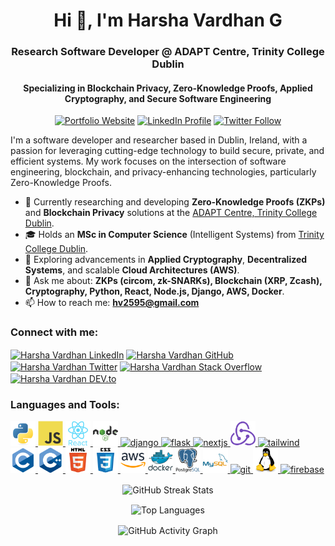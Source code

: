 <h1 align="center">Hi 👋, I'm Harsha Vardhan G</h1>
<h3 align="center">Research Software Developer @ ADAPT Centre, Trinity College Dublin</h3>
<h4 align="center">Specializing in Blockchain Privacy, Zero-Knowledge Proofs, Applied Cryptography, and Secure Software Engineering</h4>

<p align="center">
  <a href="https://harsha0609.github.io/" target="_blank"><img src="https://img.shields.io/badge/Website-Portfolio-blue?style=for-the-badge&logo=github" alt="Portfolio Website"/></a>
  <a href="https://www.linkedin.com/in/harsha-vardhan-946b6515a/" target="_blank"><img src="https://img.shields.io/badge/LinkedIn-Profile-blue?style=for-the-badge&logo=linkedin" alt="LinkedIn Profile"/></a>
  <a href="https://twitter.com/harsha_2595" target="blank"><img src="https://img.shields.io/twitter/follow/harsha_2595?logo=twitter&style=for-the-badge" alt="Twitter Follow"/></a>
</p>

I'm a software developer and researcher based in Dublin, Ireland, with a passion for leveraging cutting-edge technology to build secure, private, and efficient systems. My work focuses on the intersection of software engineering, blockchain, and privacy-enhancing technologies, particularly Zero-Knowledge Proofs.

- 🔭 Currently researching and developing **Zero-Knowledge Proofs (ZKPs)** and **Blockchain Privacy** solutions at the [ADAPT Centre, Trinity College Dublin](https://www.adaptcentre.ie/).
- 🎓 Holds an **MSc in Computer Science** (Intelligent Systems) from [Trinity College Dublin](https://tcd.ie).
- 🌱 Exploring advancements in **Applied Cryptography**, **Decentralized Systems**, and scalable **Cloud Architectures (AWS)**.
- 💬 Ask me about: **ZKPs (circom, zk-SNARKs), Blockchain (XRP, Zcash), Cryptography, Python, React, Node.js, Django, AWS, Docker**.
- 📫 How to reach me: **hv2595@gmail.com**

<h3 align="left">Connect with me:</h3>
<p align="left">
  <a href="https://www.linkedin.com/in/harsha-vardhan-946b6515a/" target="_blank"><img align="center" src="https://raw.githubusercontent.com/rahuldkjain/github-profile-readme-generator/master/src/images/icons/Social/linked-in-alt.svg" alt="Harsha Vardhan LinkedIn" height="30" width="40" /></a>
  <a href="https://github.com/harsha0609" target="_blank"><img align="center" src="https://raw.githubusercontent.com/rahuldkjain/github-profile-readme-generator/master/src/images/icons/Social/github.svg" alt="Harsha Vardhan GitHub" height="30" width="40" /></a>
  <a href="https://twitter.com/harsha_2595" target="_blank"><img align="center" src="https://raw.githubusercontent.com/rahuldkjain/github-profile-readme-generator/master/src/images/icons/Social/twitter.svg" alt="Harsha Vardhan Twitter" height="30" width="40" /></a>
  <a href="https://stackoverflow.com/users/9972851/harsha-vardhan" target="_blank"><img align="center" src="https://raw.githubusercontent.com/rahuldkjain/github-profile-readme-generator/master/src/images/icons/Social/stack-overflow.svg" alt="Harsha Vardhan Stack Overflow" height="30" width="40" /></a>
  <a href="https://dev.to/harsha0609" target="_blank"><img align="center" src="https://raw.githubusercontent.com/rahuldkjain/github-profile-readme-generator/master/src/images/icons/Social/devto.svg" alt="Harsha Vardhan DEV.to" height="30" width="40" /></a>
</p>

<h3 align="left">Languages and Tools:</h3>
<p align="left">
  <a href="https://www.python.org" target="_blank" rel="noreferrer"> <img src="https://raw.githubusercontent.com/devicons/devicon/master/icons/python/python-original.svg" alt="python" width="40" height="40"/> </a>
  <a href="https://developer.mozilla.org/en-US/docs/Web/JavaScript" target="_blank" rel="noreferrer"> <img src="https://raw.githubusercontent.com/devicons/devicon/master/icons/javascript/javascript-original.svg" alt="javascript" width="40" height="40"/> </a>
  <a href="https://reactjs.org/" target="_blank" rel="noreferrer"> <img src="https://raw.githubusercontent.com/devicons/devicon/master/icons/react/react-original-wordmark.svg" alt="react" width="40" height="40"/> </a>
  <a href="https://nodejs.org" target="_blank" rel="noreferrer"> <img src="https://raw.githubusercontent.com/devicons/devicon/master/icons/nodejs/nodejs-original-wordmark.svg" alt="nodejs" width="40" height="40"/> </a>
  <a href="https://www.djangoproject.com/" target="_blank" rel="noreferrer"> <img src="https://cdn.worldvectorlogo.com/logos/django.svg" alt="django" width="40" height="40"/> </a>
  <a href="https://flask.palletsprojects.com/" target="_blank" rel="noreferrer"> <img src="https://www.vectorlogo.zone/logos/pocoo_flask/pocoo_flask-icon.svg" alt="flask" width="40" height="40"/> </a>
  <a href="https://nextjs.org/" target="_blank" rel="noreferrer"> <img src="https://cdn.worldvectorlogo.com/logos/nextjs-3.svg" alt="nextjs" width="40" height="40"/> </a>
  <a href="https://redux.js.org" target="_blank" rel="noreferrer"> <img src="https://raw.githubusercontent.com/devicons/devicon/master/icons/redux/redux-original.svg" alt="redux" width="40" height="40"/> </a>
  <a href="https://tailwindcss.com/" target="_blank" rel="noreferrer"> <img src="https://www.vectorlogo.zone/logos/tailwindcss/tailwindcss-icon.svg" alt="tailwind" width="40" height="40"/> </a>
  <a href="https://www.cprogramming.com/" target="_blank" rel="noreferrer"> <img src="https://raw.githubusercontent.com/devicons/devicon/master/icons/c/c-original.svg" alt="c" width="40" height="40"/> </a>
  <a href="https://www.w3schools.com/cpp/" target="_blank" rel="noreferrer"> <img src="https://raw.githubusercontent.com/devicons/devicon/master/icons/cplusplus/cplusplus-original.svg" alt="cplusplus" width="40" height="40"/> </a>
  <a href="https://www.w3.org/html/" target="_blank" rel="noreferrer"> <img src="https://raw.githubusercontent.com/devicons/devicon/master/icons/html5/html5-original-wordmark.svg" alt="html5" width="40" height="40"/> </a>
  <a href="https://www.w3schools.com/css/" target="_blank" rel="noreferrer"> <img src="https://raw.githubusercontent.com/devicons/devicon/master/icons/css3/css3-original-wordmark.svg" alt="css3" width="40" height="40"/> </a>
  <a href="https://aws.amazon.com" target="_blank" rel="noreferrer"> <img src="https://raw.githubusercontent.com/devicons/devicon/master/icons/amazonwebservices/amazonwebservices-original-wordmark.svg" alt="aws" width="40" height="40"/> </a>
  <a href="https://www.docker.com/" target="_blank" rel="noreferrer"> <img src="https://raw.githubusercontent.com/devicons/devicon/master/icons/docker/docker-original-wordmark.svg" alt="docker" width="40" height="40"/> </a>
  <a href="https://www.postgresql.org" target="_blank" rel="noreferrer"> <img src="https://raw.githubusercontent.com/devicons/devicon/master/icons/postgresql/postgresql-original-wordmark.svg" alt="postgresql" width="40" height="40"/> </a>
   <a href="https://www.mysql.com/" target="_blank" rel="noreferrer"> <img src="https://raw.githubusercontent.com/devicons/devicon/master/icons/mysql/mysql-original-wordmark.svg" alt="mysql" width="40" height="40"/> </a>
  <a href="https://git-scm.com/" target="_blank" rel="noreferrer"> <img src="https://www.vectorlogo.zone/logos/git-scm/git-scm-icon.svg" alt="git" width="40" height="40"/> </a>
  <a href="https://www.linux.org/" target="_blank" rel="noreferrer"> <img src="https://raw.githubusercontent.com/devicons/devicon/master/icons/linux/linux-original.svg" alt="linux" width="40" height="40"/> </a>
  <a href="https://firebase.google.com/" target="_blank" rel="noreferrer"> <img src="https://www.vectorlogo.zone/logos/firebase/firebase-icon.svg" alt="firebase" width="40" height="40"/> </a>
  <!-- Add icons for ZKP/Crypto tools if good SVGs are available, e.g., Circom -->
  <!-- <a href="https://iden3.io/circom" target="_blank" rel="noreferrer"> <img src="URL_TO_CIRCOM_ICON" alt="circom" width="40" height="40"/> </a> -->
</p>

<p align="center"><img align="center" src="https://github-readme-streak-stats.herokuapp.com/?user=harsha0609&theme=dracula&hide_border=true" alt="GitHub Streak Stats" /></p>

<p align="center"><img align="center" src="https://github-readme-stats.vercel.app/api/top-langs?username=harsha0609&show_icons=true&locale=en&layout=compact&theme=dracula" alt="Top Languages" /></p>

<p align="center"><img align="center" src="https://github-readme-activity-graph.vercel.app/graph?username=harsha0609&theme=dracula&hide_border=true" alt="GitHub Activity Graph"/></p>
